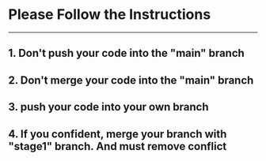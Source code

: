 # Please Follow the Instructions
----------------------------------------------------------
## 1. Don't push your code into the "main" branch
## 2. Don't merge your code into the "main" branch
## 3. push your code into your own branch
## 4. If you confident, merge your branch with "stage1" branch. And must remove conflict